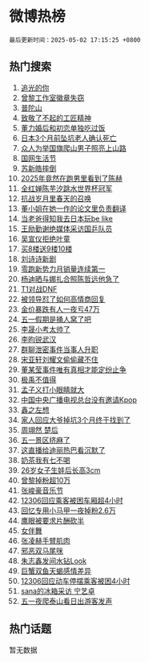 # 微博热榜

`最后更新时间：2025-05-02 17:15:25 +0800`

## 热门搜索

1. [追光的你](https://m.weibo.cn/search?containerid=100103type%3D1%26t%3D10%26q%3D%23%E8%BF%BD%E5%85%89%E7%9A%84%E4%BD%A0%23&stream_entry_id=51&isnewpage=1&extparam=seat%3D1%26dgr%3D0%26pos%3D0%26filter_type%3Drealtimehot%26stream_entry_id%3D51%26c_type%3D51%26q%3D%2523%25E8%25BF%25BD%25E5%2585%2589%25E7%259A%2584%25E4%25BD%25A0%2523%26cate%3D10103%26display_time%3D1746177324%26pre_seqid%3D17461773242860168351031)
1. [曾黎工作室徽章失窃](https://m.weibo.cn/search?containerid=100103type%3D1%26t%3D10%26q%3D%E6%9B%BE%E9%BB%8E%E5%B7%A5%E4%BD%9C%E5%AE%A4%E5%BE%BD%E7%AB%A0%E5%A4%B1%E7%AA%83&stream_entry_id=31&isnewpage=1&extparam=seat%3D1%26dgr%3D0%26stream_entry_id%3D31%26flag%3D2%26cate%3D5001%26pos%3D0%26filter_type%3Drealtimehot%26lcate%3D5001%26c_type%3D31%26band_rank%3D1%26q%3D%25E6%259B%25BE%25E9%25BB%258E%25E5%25B7%25A5%25E4%25BD%259C%25E5%25AE%25A4%25E5%25BE%25BD%25E7%25AB%25A0%25E5%25A4%25B1%25E7%25AA%2583%26realpos%3D1%26display_time%3D1746177324%26pre_seqid%3D17461773242860168351031)
1. [普陀山](https://m.weibo.cn/search?containerid=100103type%3D1%26t%3D10%26q%3D%E6%99%AE%E9%99%80%E5%B1%B1&stream_entry_id=31&isnewpage=1&extparam=seat%3D1%26dgr%3D0%26stream_entry_id%3D31%26flag%3D2%26cate%3D5001%26pos%3D1%26filter_type%3Drealtimehot%26lcate%3D5001%26c_type%3D31%26band_rank%3D2%26q%3D%25E6%2599%25AE%25E9%2599%2580%25E5%25B1%25B1%26realpos%3D2%26display_time%3D1746177324%26pre_seqid%3D17461773242860168351031)
1. [致敬了不起的工匠精神](https://m.weibo.cn/search?containerid=100103type%3D1%26t%3D10%26q%3D%23%E8%87%B4%E6%95%AC%E4%BA%86%E4%B8%8D%E8%B5%B7%E7%9A%84%E5%B7%A5%E5%8C%A0%E7%B2%BE%E7%A5%9E%23&stream_entry_id=31&isnewpage=1&extparam=seat%3D1%26dgr%3D0%26stream_entry_id%3D31%26flag%3D0%26cate%3D5001%26pos%3D2%26filter_type%3Drealtimehot%26lcate%3D5001%26c_type%3D31%26band_rank%3D3%26q%3D%2523%25E8%2587%25B4%25E6%2595%25AC%25E4%25BA%2586%25E4%25B8%258D%25E8%25B5%25B7%25E7%259A%2584%25E5%25B7%25A5%25E5%258C%25A0%25E7%25B2%25BE%25E7%25A5%259E%2523%26realpos%3D3%26display_time%3D1746177324%26pre_seqid%3D17461773242860168351031)
1. [董力婚后和初恋单独吃过饭](https://m.weibo.cn/search?containerid=100103type%3D1%26t%3D10%26q%3D%E8%91%A3%E5%8A%9B%E5%A9%9A%E5%90%8E%E5%92%8C%E5%88%9D%E6%81%8B%E5%8D%95%E7%8B%AC%E5%90%83%E8%BF%87%E9%A5%AD&stream_entry_id=31&isnewpage=1&extparam=seat%3D1%26dgr%3D0%26stream_entry_id%3D31%26flag%3D2%26cate%3D5001%26pos%3D3%26filter_type%3Drealtimehot%26lcate%3D5001%26c_type%3D31%26band_rank%3D4%26q%3D%25E8%2591%25A3%25E5%258A%259B%25E5%25A9%259A%25E5%2590%258E%25E5%2592%258C%25E5%2588%259D%25E6%2581%258B%25E5%258D%2595%25E7%258B%25AC%25E5%2590%2583%25E8%25BF%2587%25E9%25A5%25AD%26realpos%3D4%26display_time%3D1746177324%26pre_seqid%3D17461773242860168351031)
1. [日本3个月前坠坑老人确认死亡](https://m.weibo.cn/search?containerid=100103type%3D1%26t%3D10%26q%3D%23%E6%97%A5%E6%9C%AC3%E4%B8%AA%E6%9C%88%E5%89%8D%E5%9D%A0%E5%9D%91%E8%80%81%E4%BA%BA%E7%A1%AE%E8%AE%A4%E6%AD%BB%E4%BA%A1%23&stream_entry_id=31&isnewpage=1&extparam=seat%3D1%26dgr%3D0%26stream_entry_id%3D31%26flag%3D0%26cate%3D5001%26pos%3D4%26filter_type%3Drealtimehot%26lcate%3D5001%26c_type%3D31%26band_rank%3D5%26q%3D%2523%25E6%2597%25A5%25E6%259C%25AC3%25E4%25B8%25AA%25E6%259C%2588%25E5%2589%258D%25E5%259D%25A0%25E5%259D%2591%25E8%2580%2581%25E4%25BA%25BA%25E7%25A1%25AE%25E8%25AE%25A4%25E6%25AD%25BB%25E4%25BA%25A1%2523%26realpos%3D5%26display_time%3D1746177324%26pre_seqid%3D17461773242860168351031)
1. [众人为举国旗爬山男子照亮上山路](https://m.weibo.cn/search?containerid=100103type%3D1%26t%3D10%26q%3D%23%E4%BC%97%E4%BA%BA%E4%B8%BA%E4%B8%BE%E5%9B%BD%E6%97%97%E7%88%AC%E5%B1%B1%E7%94%B7%E5%AD%90%E7%85%A7%E4%BA%AE%E4%B8%8A%E5%B1%B1%E8%B7%AF%23&stream_entry_id=31&isnewpage=1&extparam=seat%3D1%26dgr%3D0%26stream_entry_id%3D31%26flag%3D1%26cate%3D5001%26pos%3D5%26filter_type%3Drealtimehot%26lcate%3D5001%26c_type%3D31%26band_rank%3D6%26q%3D%2523%25E4%25BC%2597%25E4%25BA%25BA%25E4%25B8%25BA%25E4%25B8%25BE%25E5%259B%25BD%25E6%2597%2597%25E7%2588%25AC%25E5%25B1%25B1%25E7%2594%25B7%25E5%25AD%2590%25E7%2585%25A7%25E4%25BA%25AE%25E4%25B8%258A%25E5%25B1%25B1%25E8%25B7%25AF%2523%26realpos%3D6%26display_time%3D1746177324%26pre_seqid%3D17461773242860168351031)
1. [国网生活节](https://m.weibo.cn/search?containerid=100103type%3D1%26t%3D10%26q%3D%23%E5%9B%BD%E7%BD%91%E7%94%9F%E6%B4%BB%E8%8A%82%23&stream_entry_id=31&isnewpage=1&extparam=seat%3D1%26dgr%3D0%26adid%3D284795%26stream_entry_id%3D31%26band_rank%3D7%26pos%3D6%26filter_type%3Drealtimehot%26is_ad_pos%3D1%26c_type%3D31%26lcate%3D5001%26q%3D%2523%25E5%259B%25BD%25E7%25BD%2591%25E7%2594%259F%25E6%25B4%25BB%25E8%258A%2582%2523%26cate%3D5001%26display_time%3D1746177324%26pre_seqid%3D17461773242860168351031)
1. [苏新皓摔倒](https://m.weibo.cn/search?containerid=100103type%3D1%26t%3D10%26q%3D%23%E8%8B%8F%E6%96%B0%E7%9A%93%E6%91%94%E5%80%92%23&stream_entry_id=31&isnewpage=1&extparam=seat%3D1%26dgr%3D0%26stream_entry_id%3D31%26flag%3D1%26cate%3D5001%26pos%3D7%26filter_type%3Drealtimehot%26lcate%3D5001%26c_type%3D31%26band_rank%3D7%26q%3D%2523%25E8%258B%258F%25E6%2596%25B0%25E7%259A%2593%25E6%2591%2594%25E5%2580%2592%2523%26realpos%3D7%26display_time%3D1746177324%26pre_seqid%3D17461773242860168351031)
1. [2025年竟然在跑男里看到了陈赫](https://m.weibo.cn/search?containerid=100103type%3D1%26t%3D10%26q%3D2025%E5%B9%B4%E7%AB%9F%E7%84%B6%E5%9C%A8%E8%B7%91%E7%94%B7%E9%87%8C%E7%9C%8B%E5%88%B0%E4%BA%86%E9%99%88%E8%B5%AB&stream_entry_id=31&isnewpage=1&extparam=seat%3D1%26dgr%3D0%26stream_entry_id%3D31%26flag%3D0%26cate%3D5001%26pos%3D8%26filter_type%3Drealtimehot%26lcate%3D5001%26c_type%3D31%26band_rank%3D8%26q%3D2025%25E5%25B9%25B4%25E7%25AB%259F%25E7%2584%25B6%25E5%259C%25A8%25E8%25B7%2591%25E7%2594%25B7%25E9%2587%258C%25E7%259C%258B%25E5%2588%25B0%25E4%25BA%2586%25E9%2599%2588%25E8%25B5%25AB%26realpos%3D8%26display_time%3D1746177324%26pre_seqid%3D17461773242860168351031)
1. [全红婵陈芋汐跳水世界杯冠军](https://m.weibo.cn/search?containerid=100103type%3D1%26t%3D10%26q%3D%23%E5%85%A8%E7%BA%A2%E5%A9%B5%E9%99%88%E8%8A%8B%E6%B1%90%E8%B7%B3%E6%B0%B4%E4%B8%96%E7%95%8C%E6%9D%AF%E5%86%A0%E5%86%9B%23&stream_entry_id=31&isnewpage=1&extparam=seat%3D1%26dgr%3D0%26stream_entry_id%3D31%26flag%3D1%26cate%3D5001%26pos%3D9%26filter_type%3Drealtimehot%26lcate%3D5001%26c_type%3D31%26band_rank%3D9%26q%3D%2523%25E5%2585%25A8%25E7%25BA%25A2%25E5%25A9%25B5%25E9%2599%2588%25E8%258A%258B%25E6%25B1%2590%25E8%25B7%25B3%25E6%25B0%25B4%25E4%25B8%2596%25E7%2595%258C%25E6%259D%25AF%25E5%2586%25A0%25E5%2586%259B%2523%26realpos%3D9%26display_time%3D1746177324%26pre_seqid%3D17461773242860168351031)
1. [抗战岁月里春天的召唤](https://m.weibo.cn/search?containerid=100103type%3D1%26t%3D10%26q%3D%23%E6%8A%97%E6%88%98%E5%B2%81%E6%9C%88%E9%87%8C%E6%98%A5%E5%A4%A9%E7%9A%84%E5%8F%AC%E5%94%A4%23&stream_entry_id=31&isnewpage=1&extparam=seat%3D1%26dgr%3D0%26stream_entry_id%3D31%26flag%3D1%26cate%3D5001%26pos%3D10%26filter_type%3Drealtimehot%26lcate%3D5001%26c_type%3D31%26band_rank%3D10%26q%3D%2523%25E6%258A%2597%25E6%2588%2598%25E5%25B2%2581%25E6%259C%2588%25E9%2587%258C%25E6%2598%25A5%25E5%25A4%25A9%25E7%259A%2584%25E5%258F%25AC%25E5%2594%25A4%2523%26realpos%3D10%26display_time%3D1746177324%26pre_seqid%3D17461773242860168351031)
1. [董小姐在她一作的论文里负责翻译](https://m.weibo.cn/search?containerid=100103type%3D1%26t%3D10%26q%3D%23%E8%91%A3%E5%B0%8F%E5%A7%90%E5%9C%A8%E5%A5%B9%E4%B8%80%E4%BD%9C%E7%9A%84%E8%AE%BA%E6%96%87%E9%87%8C%E8%B4%9F%E8%B4%A3%E7%BF%BB%E8%AF%91%23&stream_entry_id=31&isnewpage=1&extparam=seat%3D1%26dgr%3D0%26stream_entry_id%3D31%26flag%3D2%26cate%3D5001%26pos%3D11%26filter_type%3Drealtimehot%26lcate%3D5001%26c_type%3D31%26band_rank%3D11%26q%3D%2523%25E8%2591%25A3%25E5%25B0%258F%25E5%25A7%2590%25E5%259C%25A8%25E5%25A5%25B9%25E4%25B8%2580%25E4%25BD%259C%25E7%259A%2584%25E8%25AE%25BA%25E6%2596%2587%25E9%2587%258C%25E8%25B4%259F%25E8%25B4%25A3%25E7%25BF%25BB%25E8%25AF%2591%2523%26realpos%3D11%26display_time%3D1746177324%26pre_seqid%3D17461773242860168351031)
1. [当老爸得知我去日本玩be like](https://m.weibo.cn/search?containerid=100103type%3D1%26t%3D10%26q%3D%E5%BD%93%E8%80%81%E7%88%B8%E5%BE%97%E7%9F%A5%E6%88%91%E5%8E%BB%E6%97%A5%E6%9C%AC%E7%8E%A9be+like&stream_entry_id=31&isnewpage=1&extparam=seat%3D1%26dgr%3D0%26stream_entry_id%3D31%26flag%3D2%26cate%3D5001%26pos%3D12%26filter_type%3Drealtimehot%26lcate%3D5001%26c_type%3D31%26band_rank%3D12%26q%3D%25E5%25BD%2593%25E8%2580%2581%25E7%2588%25B8%25E5%25BE%2597%25E7%259F%25A5%25E6%2588%2591%25E5%258E%25BB%25E6%2597%25A5%25E6%259C%25AC%25E7%258E%25A9be%2520like%26realpos%3D12%26display_time%3D1746177324%26pre_seqid%3D17461773242860168351031)
1. [王励勤谢绝媒体采访国乒队员](https://m.weibo.cn/search?containerid=100103type%3D1%26t%3D10%26q%3D%23%E7%8E%8B%E5%8A%B1%E5%8B%A4%E8%B0%A2%E7%BB%9D%E5%AA%92%E4%BD%93%E9%87%87%E8%AE%BF%E5%9B%BD%E4%B9%92%E9%98%9F%E5%91%98%23&stream_entry_id=31&isnewpage=1&extparam=seat%3D1%26dgr%3D0%26stream_entry_id%3D31%26flag%3D0%26cate%3D5001%26pos%3D13%26filter_type%3Drealtimehot%26lcate%3D5001%26c_type%3D31%26band_rank%3D13%26q%3D%2523%25E7%258E%258B%25E5%258A%25B1%25E5%258B%25A4%25E8%25B0%25A2%25E7%25BB%259D%25E5%25AA%2592%25E4%25BD%2593%25E9%2587%2587%25E8%25AE%25BF%25E5%259B%25BD%25E4%25B9%2592%25E9%2598%259F%25E5%2591%2598%2523%26realpos%3D13%26display_time%3D1746177324%26pre_seqid%3D17461773242860168351031)
1. [吴宣仪拒绝叶童](https://m.weibo.cn/search?containerid=100103type%3D1%26t%3D10%26q%3D%23%E5%90%B4%E5%AE%A3%E4%BB%AA%E6%8B%92%E7%BB%9D%E5%8F%B6%E7%AB%A5%23&stream_entry_id=31&isnewpage=1&extparam=seat%3D1%26dgr%3D0%26stream_entry_id%3D31%26flag%3D0%26cate%3D5001%26pos%3D14%26filter_type%3Drealtimehot%26lcate%3D5001%26c_type%3D31%26band_rank%3D14%26q%3D%2523%25E5%2590%25B4%25E5%25AE%25A3%25E4%25BB%25AA%25E6%258B%2592%25E7%25BB%259D%25E5%258F%25B6%25E7%25AB%25A5%2523%26realpos%3D14%26display_time%3D1746177324%26pre_seqid%3D17461773242860168351031)
1. [买8楼送9楼10楼](https://m.weibo.cn/search?containerid=100103type%3D1%26t%3D10%26q%3D%E4%B9%B08%E6%A5%BC%E9%80%819%E6%A5%BC10%E6%A5%BC&stream_entry_id=31&isnewpage=1&extparam=seat%3D1%26dgr%3D0%26stream_entry_id%3D31%26flag%3D2%26cate%3D5001%26pos%3D15%26filter_type%3Drealtimehot%26lcate%3D5001%26c_type%3D31%26band_rank%3D15%26q%3D%25E4%25B9%25B08%25E6%25A5%25BC%25E9%2580%25819%25E6%25A5%25BC10%25E6%25A5%25BC%26realpos%3D15%26display_time%3D1746177324%26pre_seqid%3D17461773242860168351031)
1. [刘诗诗新剧](https://m.weibo.cn/search?containerid=100103type%3D1%26t%3D10%26q%3D%E5%88%98%E8%AF%97%E8%AF%97%E6%96%B0%E5%89%A7&stream_entry_id=31&isnewpage=1&extparam=seat%3D1%26dgr%3D0%26stream_entry_id%3D31%26flag%3D1%26cate%3D5001%26pos%3D16%26filter_type%3Drealtimehot%26lcate%3D5001%26c_type%3D31%26band_rank%3D16%26q%3D%25E5%2588%2598%25E8%25AF%2597%25E8%25AF%2597%25E6%2596%25B0%25E5%2589%25A7%26realpos%3D16%26display_time%3D1746177324%26pre_seqid%3D17461773242860168351031)
1. [零跑新势力月销量连续第一](https://m.weibo.cn/search?containerid=100103type%3D1%26t%3D10%26q%3D%23%E9%9B%B6%E8%B7%91%E6%96%B0%E5%8A%BF%E5%8A%9B%E6%9C%88%E9%94%80%E9%87%8F%E8%BF%9E%E7%BB%AD%E7%AC%AC%E4%B8%80%23&stream_entry_id=31&isnewpage=1&extparam=seat%3D1%26dgr%3D0%26stream_entry_id%3D31%26flag%3D1%26cate%3D5001%26pos%3D17%26filter_type%3Drealtimehot%26lcate%3D5001%26c_type%3D31%26band_rank%3D17%26q%3D%2523%25E9%259B%25B6%25E8%25B7%2591%25E6%2596%25B0%25E5%258A%25BF%25E5%258A%259B%25E6%259C%2588%25E9%2594%2580%25E9%2587%258F%25E8%25BF%259E%25E7%25BB%25AD%25E7%25AC%25AC%25E4%25B8%2580%2523%26realpos%3D17%26display_time%3D1746177324%26pre_seqid%3D17461773242860168351031)
1. [杨迪晒与娜扎合照陈哲远他急了](https://m.weibo.cn/search?containerid=100103type%3D1%26t%3D10%26q%3D%E6%9D%A8%E8%BF%AA%E6%99%92%E4%B8%8E%E5%A8%9C%E6%89%8E%E5%90%88%E7%85%A7%E9%99%88%E5%93%B2%E8%BF%9C%E4%BB%96%E6%80%A5%E4%BA%86&stream_entry_id=31&isnewpage=1&extparam=seat%3D1%26dgr%3D0%26stream_entry_id%3D31%26flag%3D1%26cate%3D5001%26pos%3D18%26filter_type%3Drealtimehot%26lcate%3D5001%26c_type%3D31%26band_rank%3D18%26q%3D%25E6%259D%25A8%25E8%25BF%25AA%25E6%2599%2592%25E4%25B8%258E%25E5%25A8%259C%25E6%2589%258E%25E5%2590%2588%25E7%2585%25A7%25E9%2599%2588%25E5%2593%25B2%25E8%25BF%259C%25E4%25BB%2596%25E6%2580%25A5%25E4%25BA%2586%26realpos%3D18%26display_time%3D1746177324%26pre_seqid%3D17461773242860168351031)
1. [T1对战DNF](https://m.weibo.cn/search?containerid=100103type%3D1%26t%3D10%26q%3D%23T1%E5%AF%B9%E6%88%98DNF%23&stream_entry_id=31&isnewpage=1&extparam=seat%3D1%26dgr%3D0%26stream_entry_id%3D31%26flag%3D1%26cate%3D5001%26pos%3D19%26filter_type%3Drealtimehot%26lcate%3D5001%26c_type%3D31%26band_rank%3D19%26q%3D%2523T1%25E5%25AF%25B9%25E6%2588%2598DNF%2523%26realpos%3D19%26display_time%3D1746177324%26pre_seqid%3D17461773242860168351031)
1. [被领导怼了如何高情商回复](https://m.weibo.cn/search?containerid=100103type%3D1%26t%3D10%26q%3D%23%E8%A2%AB%E9%A2%86%E5%AF%BC%E6%80%BC%E4%BA%86%E5%A6%82%E4%BD%95%E9%AB%98%E6%83%85%E5%95%86%E5%9B%9E%E5%A4%8D%23&stream_entry_id=31&isnewpage=1&extparam=seat%3D1%26dgr%3D0%26stream_entry_id%3D31%26realpos%3D20%26band_rank%3D20%26lcate%3D5001%26pos%3D20%26filter_type%3Drealtimehot%26flag%3D1%26c_type%3D31%26is_ai_ask%3D1%26q%3D%2523%25E8%25A2%25AB%25E9%25A2%2586%25E5%25AF%25BC%25E6%2580%25BC%25E4%25BA%2586%25E5%25A6%2582%25E4%25BD%2595%25E9%25AB%2598%25E6%2583%2585%25E5%2595%2586%25E5%259B%259E%25E5%25A4%258D%2523%26cate%3D5001%26display_time%3D1746177324%26pre_seqid%3D17461773242860168351031)
1. [金价暴跌有人一夜亏47万](https://m.weibo.cn/search?containerid=100103type%3D1%26t%3D10%26q%3D%23%E9%87%91%E4%BB%B7%E6%9A%B4%E8%B7%8C%E6%9C%89%E4%BA%BA%E4%B8%80%E5%A4%9C%E4%BA%8F47%E4%B8%87%23&stream_entry_id=31&isnewpage=1&extparam=seat%3D1%26dgr%3D0%26stream_entry_id%3D31%26flag%3D2%26cate%3D5001%26pos%3D21%26filter_type%3Drealtimehot%26lcate%3D5001%26c_type%3D31%26band_rank%3D21%26q%3D%2523%25E9%2587%2591%25E4%25BB%25B7%25E6%259A%25B4%25E8%25B7%258C%25E6%259C%2589%25E4%25BA%25BA%25E4%25B8%2580%25E5%25A4%259C%25E4%25BA%258F47%25E4%25B8%2587%2523%26realpos%3D21%26display_time%3D1746177324%26pre_seqid%3D17461773242860168351031)
1. [五一假期是捅人窝了吧](https://m.weibo.cn/search?containerid=100103type%3D1%26t%3D10%26q%3D%23%E4%BA%94%E4%B8%80%E5%81%87%E6%9C%9F%E6%98%AF%E6%8D%85%E4%BA%BA%E7%AA%9D%E4%BA%86%E5%90%A7%23&stream_entry_id=31&isnewpage=1&extparam=seat%3D1%26dgr%3D0%26stream_entry_id%3D31%26flag%3D0%26cate%3D5001%26pos%3D22%26filter_type%3Drealtimehot%26lcate%3D5001%26c_type%3D31%26band_rank%3D22%26q%3D%2523%25E4%25BA%2594%25E4%25B8%2580%25E5%2581%2587%25E6%259C%259F%25E6%2598%25AF%25E6%258D%2585%25E4%25BA%25BA%25E7%25AA%259D%25E4%25BA%2586%25E5%2590%25A7%2523%26realpos%3D22%26display_time%3D1746177324%26pre_seqid%3D17461773242860168351031)
1. [李晟小考太帅了](https://m.weibo.cn/search?containerid=100103type%3D1%26t%3D10%26q%3D%E6%9D%8E%E6%99%9F%E5%B0%8F%E8%80%83%E5%A4%AA%E5%B8%85%E4%BA%86&stream_entry_id=31&isnewpage=1&extparam=seat%3D1%26dgr%3D0%26stream_entry_id%3D31%26flag%3D0%26cate%3D5001%26pos%3D23%26filter_type%3Drealtimehot%26lcate%3D5001%26c_type%3D31%26band_rank%3D23%26q%3D%25E6%259D%258E%25E6%2599%259F%25E5%25B0%258F%25E8%2580%2583%25E5%25A4%25AA%25E5%25B8%2585%25E4%25BA%2586%26realpos%3D23%26display_time%3D1746177324%26pre_seqid%3D17461773242860168351031)
1. [李昀锐武汉](https://m.weibo.cn/search?containerid=100103type%3D1%26t%3D10%26q%3D%E6%9D%8E%E6%98%80%E9%94%90%E6%AD%A6%E6%B1%89&stream_entry_id=31&isnewpage=1&extparam=seat%3D1%26dgr%3D0%26stream_entry_id%3D31%26flag%3D0%26cate%3D5001%26pos%3D24%26filter_type%3Drealtimehot%26lcate%3D5001%26c_type%3D31%26band_rank%3D24%26q%3D%25E6%259D%258E%25E6%2598%2580%25E9%2594%2590%25E6%25AD%25A6%25E6%25B1%2589%26realpos%3D24%26display_time%3D1746177324%26pre_seqid%3D17461773242860168351031)
1. [群聊泄密事件当事人升职](https://m.weibo.cn/search?containerid=100103type%3D1%26t%3D10%26q%3D%23%E7%BE%A4%E8%81%8A%E6%B3%84%E5%AF%86%E4%BA%8B%E4%BB%B6%E5%BD%93%E4%BA%8B%E4%BA%BA%E5%8D%87%E8%81%8C%23&stream_entry_id=31&isnewpage=1&extparam=seat%3D1%26dgr%3D0%26stream_entry_id%3D31%26flag%3D0%26cate%3D5001%26pos%3D25%26filter_type%3Drealtimehot%26lcate%3D5001%26c_type%3D31%26band_rank%3D25%26q%3D%2523%25E7%25BE%25A4%25E8%2581%258A%25E6%25B3%2584%25E5%25AF%2586%25E4%25BA%258B%25E4%25BB%25B6%25E5%25BD%2593%25E4%25BA%258B%25E4%25BA%25BA%25E5%258D%2587%25E8%2581%258C%2523%26realpos%3D25%26display_time%3D1746177324%26pre_seqid%3D17461773242860168351031)
1. [宋亚轩刘耀文偷偷藏不住](https://m.weibo.cn/search?containerid=100103type%3D1%26t%3D10%26q%3D%E5%AE%8B%E4%BA%9A%E8%BD%A9%E5%88%98%E8%80%80%E6%96%87%E5%81%B7%E5%81%B7%E8%97%8F%E4%B8%8D%E4%BD%8F&stream_entry_id=31&isnewpage=1&extparam=seat%3D1%26dgr%3D0%26stream_entry_id%3D31%26flag%3D1%26cate%3D5001%26pos%3D26%26filter_type%3Drealtimehot%26lcate%3D5001%26c_type%3D31%26band_rank%3D26%26q%3D%25E5%25AE%258B%25E4%25BA%259A%25E8%25BD%25A9%25E5%2588%2598%25E8%2580%2580%25E6%2596%2587%25E5%2581%25B7%25E5%2581%25B7%25E8%2597%258F%25E4%25B8%258D%25E4%25BD%258F%26realpos%3D26%26display_time%3D1746177324%26pre_seqid%3D17461773242860168351031)
1. [董某莹事件唯有真相才能定纷止争](https://m.weibo.cn/search?containerid=100103type%3D1%26t%3D10%26q%3D%23%E8%91%A3%E6%9F%90%E8%8E%B9%E4%BA%8B%E4%BB%B6%E5%94%AF%E6%9C%89%E7%9C%9F%E7%9B%B8%E6%89%8D%E8%83%BD%E5%AE%9A%E7%BA%B7%E6%AD%A2%E4%BA%89%23&stream_entry_id=31&isnewpage=1&extparam=seat%3D1%26dgr%3D0%26stream_entry_id%3D31%26flag%3D0%26cate%3D5001%26pos%3D27%26filter_type%3Drealtimehot%26lcate%3D5001%26c_type%3D31%26band_rank%3D27%26q%3D%2523%25E8%2591%25A3%25E6%259F%2590%25E8%258E%25B9%25E4%25BA%258B%25E4%25BB%25B6%25E5%2594%25AF%25E6%259C%2589%25E7%259C%259F%25E7%259B%25B8%25E6%2589%258D%25E8%2583%25BD%25E5%25AE%259A%25E7%25BA%25B7%25E6%25AD%25A2%25E4%25BA%2589%2523%26realpos%3D27%26display_time%3D1746177324%26pre_seqid%3D17461773242860168351031)
1. [极禹不值得](https://m.weibo.cn/search?containerid=100103type%3D1%26t%3D10%26q%3D%E6%9E%81%E7%A6%B9%E4%B8%8D%E5%80%BC%E5%BE%97&stream_entry_id=31&isnewpage=1&extparam=seat%3D1%26dgr%3D0%26stream_entry_id%3D31%26flag%3D1%26cate%3D5001%26pos%3D28%26filter_type%3Drealtimehot%26lcate%3D5001%26c_type%3D31%26band_rank%3D28%26q%3D%25E6%259E%2581%25E7%25A6%25B9%25E4%25B8%258D%25E5%2580%25BC%25E5%25BE%2597%26realpos%3D28%26display_time%3D1746177324%26pre_seqid%3D17461773242860168351031)
1. [孟子义打小眼睛就大](https://m.weibo.cn/search?containerid=100103type%3D1%26t%3D10%26q%3D%E5%AD%9F%E5%AD%90%E4%B9%89%E6%89%93%E5%B0%8F%E7%9C%BC%E7%9D%9B%E5%B0%B1%E5%A4%A7&stream_entry_id=31&isnewpage=1&extparam=seat%3D1%26dgr%3D0%26stream_entry_id%3D31%26flag%3D0%26cate%3D5001%26pos%3D29%26filter_type%3Drealtimehot%26lcate%3D5001%26c_type%3D31%26band_rank%3D29%26q%3D%25E5%25AD%259F%25E5%25AD%2590%25E4%25B9%2589%25E6%2589%2593%25E5%25B0%258F%25E7%259C%25BC%25E7%259D%259B%25E5%25B0%25B1%25E5%25A4%25A7%26realpos%3D29%26display_time%3D1746177324%26pre_seqid%3D17461773242860168351031)
1. [中国中央广播电视总台没有邀请Kpop](https://m.weibo.cn/search?containerid=100103type%3D1%26t%3D10%26q%3D%23%E4%B8%AD%E5%9B%BD%E4%B8%AD%E5%A4%AE%E5%B9%BF%E6%92%AD%E7%94%B5%E8%A7%86%E6%80%BB%E5%8F%B0%E6%B2%A1%E6%9C%89%E9%82%80%E8%AF%B7Kpop%23&stream_entry_id=31&isnewpage=1&extparam=seat%3D1%26dgr%3D0%26stream_entry_id%3D31%26flag%3D32772%26cate%3D5001%26pos%3D30%26filter_type%3Drealtimehot%26lcate%3D5001%26c_type%3D31%26band_rank%3D30%26q%3D%2523%25E4%25B8%25AD%25E5%259B%25BD%25E4%25B8%25AD%25E5%25A4%25AE%25E5%25B9%25BF%25E6%2592%25AD%25E7%2594%25B5%25E8%25A7%2586%25E6%2580%25BB%25E5%258F%25B0%25E6%25B2%25A1%25E6%259C%2589%25E9%2582%2580%25E8%25AF%25B7Kpop%2523%26realpos%3D30%26display_time%3D1746177324%26pre_seqid%3D17461773242860168351031)
1. [鑫之左想](https://m.weibo.cn/search?containerid=100103type%3D1%26t%3D10%26q%3D%23%E9%91%AB%E4%B9%8B%E5%B7%A6%E6%83%B3%23&stream_entry_id=31&isnewpage=1&extparam=seat%3D1%26dgr%3D0%26stream_entry_id%3D31%26flag%3D1%26cate%3D5001%26pos%3D31%26filter_type%3Drealtimehot%26lcate%3D5001%26c_type%3D31%26band_rank%3D31%26q%3D%2523%25E9%2591%25AB%25E4%25B9%258B%25E5%25B7%25A6%25E6%2583%25B3%2523%26realpos%3D31%26display_time%3D1746177324%26pre_seqid%3D17461773242860168351031)
1. [家人回应大爷掉坑3个月终于找到了](https://m.weibo.cn/search?containerid=100103type%3D1%26t%3D10%26q%3D%23%E5%AE%B6%E4%BA%BA%E5%9B%9E%E5%BA%94%E5%A4%A7%E7%88%B7%E6%8E%89%E5%9D%913%E4%B8%AA%E6%9C%88%E7%BB%88%E4%BA%8E%E6%89%BE%E5%88%B0%E4%BA%86%23&stream_entry_id=31&isnewpage=1&extparam=seat%3D1%26dgr%3D0%26stream_entry_id%3D31%26flag%3D0%26cate%3D5001%26pos%3D32%26filter_type%3Drealtimehot%26lcate%3D5001%26c_type%3D31%26band_rank%3D32%26q%3D%2523%25E5%25AE%25B6%25E4%25BA%25BA%25E5%259B%259E%25E5%25BA%2594%25E5%25A4%25A7%25E7%2588%25B7%25E6%258E%2589%25E5%259D%25913%25E4%25B8%25AA%25E6%259C%2588%25E7%25BB%2588%25E4%25BA%258E%25E6%2589%25BE%25E5%2588%25B0%25E4%25BA%2586%2523%26realpos%3D32%26display_time%3D1746177324%26pre_seqid%3D17461773242860168351031)
1. [周翊然 楚后](https://m.weibo.cn/search?containerid=100103type%3D1%26t%3D10%26q%3D%E5%91%A8%E7%BF%8A%E7%84%B6+%E6%A5%9A%E5%90%8E&stream_entry_id=31&isnewpage=1&extparam=seat%3D1%26dgr%3D0%26stream_entry_id%3D31%26flag%3D0%26cate%3D5001%26pos%3D33%26filter_type%3Drealtimehot%26lcate%3D5001%26c_type%3D31%26band_rank%3D33%26q%3D%25E5%2591%25A8%25E7%25BF%258A%25E7%2584%25B6%2520%25E6%25A5%259A%25E5%2590%258E%26realpos%3D33%26display_time%3D1746177324%26pre_seqid%3D17461773242860168351031)
1. [五一景区挤麻了](https://m.weibo.cn/search?containerid=100103type%3D1%26t%3D10%26q%3D%23%E4%BA%94%E4%B8%80%E6%99%AF%E5%8C%BA%E6%8C%A4%E9%BA%BB%E4%BA%86%23&stream_entry_id=31&isnewpage=1&extparam=seat%3D1%26dgr%3D0%26stream_entry_id%3D31%26flag%3D1%26cate%3D5001%26pos%3D34%26filter_type%3Drealtimehot%26lcate%3D5001%26c_type%3D31%26band_rank%3D34%26q%3D%2523%25E4%25BA%2594%25E4%25B8%2580%25E6%2599%25AF%25E5%258C%25BA%25E6%258C%25A4%25E9%25BA%25BB%25E4%25BA%2586%2523%26realpos%3D34%26display_time%3D1746177324%26pre_seqid%3D17461773242860168351031)
1. [这直播给迪丽热巴看沉默了](https://m.weibo.cn/search?containerid=100103type%3D1%26t%3D10%26q%3D%E8%BF%99%E7%9B%B4%E6%92%AD%E7%BB%99%E8%BF%AA%E4%B8%BD%E7%83%AD%E5%B7%B4%E7%9C%8B%E6%B2%89%E9%BB%98%E4%BA%86&stream_entry_id=31&isnewpage=1&extparam=seat%3D1%26dgr%3D0%26stream_entry_id%3D31%26flag%3D1%26cate%3D5001%26pos%3D35%26filter_type%3Drealtimehot%26lcate%3D5001%26c_type%3D31%26band_rank%3D35%26q%3D%25E8%25BF%2599%25E7%259B%25B4%25E6%2592%25AD%25E7%25BB%2599%25E8%25BF%25AA%25E4%25B8%25BD%25E7%2583%25AD%25E5%25B7%25B4%25E7%259C%258B%25E6%25B2%2589%25E9%25BB%2598%25E4%25BA%2586%26realpos%3D35%26display_time%3D1746177324%26pre_seqid%3D17461773242860168351031)
1. [奶茶我有七不喝](https://m.weibo.cn/search?containerid=100103type%3D1%26t%3D10%26q%3D%E5%A5%B6%E8%8C%B6%E6%88%91%E6%9C%89%E4%B8%83%E4%B8%8D%E5%96%9D&stream_entry_id=31&isnewpage=1&extparam=seat%3D1%26dgr%3D0%26stream_entry_id%3D31%26flag%3D0%26cate%3D5001%26pos%3D36%26filter_type%3Drealtimehot%26lcate%3D5001%26c_type%3D31%26band_rank%3D36%26q%3D%25E5%25A5%25B6%25E8%258C%25B6%25E6%2588%2591%25E6%259C%2589%25E4%25B8%2583%25E4%25B8%258D%25E5%2596%259D%26realpos%3D36%26display_time%3D1746177324%26pre_seqid%3D17461773242860168351031)
1. [26岁女子生娃后长高3cm](https://m.weibo.cn/search?containerid=100103type%3D1%26t%3D10%26q%3D%2326%E5%B2%81%E5%A5%B3%E5%AD%90%E7%94%9F%E5%A8%83%E5%90%8E%E9%95%BF%E9%AB%983cm%23&stream_entry_id=31&isnewpage=1&extparam=seat%3D1%26dgr%3D0%26stream_entry_id%3D31%26flag%3D0%26cate%3D5001%26pos%3D37%26filter_type%3Drealtimehot%26lcate%3D5001%26c_type%3D31%26band_rank%3D37%26q%3D%252326%25E5%25B2%2581%25E5%25A5%25B3%25E5%25AD%2590%25E7%2594%259F%25E5%25A8%2583%25E5%2590%258E%25E9%2595%25BF%25E9%25AB%25983cm%2523%26realpos%3D37%26display_time%3D1746177324%26pre_seqid%3D17461773242860168351031)
1. [曾黎掉粉超10万](https://m.weibo.cn/search?containerid=100103type%3D1%26t%3D10%26q%3D%23%E6%9B%BE%E9%BB%8E%E6%8E%89%E7%B2%89%E8%B6%8510%E4%B8%87%23&stream_entry_id=31&isnewpage=1&extparam=seat%3D1%26dgr%3D0%26stream_entry_id%3D31%26flag%3D0%26cate%3D5001%26pos%3D38%26filter_type%3Drealtimehot%26lcate%3D5001%26c_type%3D31%26band_rank%3D38%26q%3D%2523%25E6%259B%25BE%25E9%25BB%258E%25E6%258E%2589%25E7%25B2%2589%25E8%25B6%258510%25E4%25B8%2587%2523%26realpos%3D38%26display_time%3D1746177324%26pre_seqid%3D17461773242860168351031)
1. [张峻豪音乐节](https://m.weibo.cn/search?containerid=100103type%3D1%26t%3D10%26q%3D%E5%BC%A0%E5%B3%BB%E8%B1%AA%E9%9F%B3%E4%B9%90%E8%8A%82&stream_entry_id=31&isnewpage=1&extparam=seat%3D1%26dgr%3D0%26stream_entry_id%3D31%26flag%3D1%26cate%3D5001%26pos%3D39%26filter_type%3Drealtimehot%26lcate%3D5001%26c_type%3D31%26band_rank%3D39%26q%3D%25E5%25BC%25A0%25E5%25B3%25BB%25E8%25B1%25AA%25E9%259F%25B3%25E4%25B9%2590%25E8%258A%2582%26realpos%3D39%26display_time%3D1746177324%26pre_seqid%3D17461773242860168351031)
1. [12306回应乘客被困车厢超4小时](https://m.weibo.cn/search?containerid=100103type%3D1%26t%3D10%26q%3D%2312306%E5%9B%9E%E5%BA%94%E4%B9%98%E5%AE%A2%E8%A2%AB%E5%9B%B0%E8%BD%A6%E5%8E%A2%E8%B6%854%E5%B0%8F%E6%97%B6%23&stream_entry_id=31&isnewpage=1&extparam=seat%3D1%26dgr%3D0%26stream_entry_id%3D31%26flag%3D1%26cate%3D5001%26pos%3D40%26filter_type%3Drealtimehot%26lcate%3D5001%26c_type%3D31%26band_rank%3D40%26q%3D%252312306%25E5%259B%259E%25E5%25BA%2594%25E4%25B9%2598%25E5%25AE%25A2%25E8%25A2%25AB%25E5%259B%25B0%25E8%25BD%25A6%25E5%258E%25A2%25E8%25B6%25854%25E5%25B0%258F%25E6%2597%25B6%2523%26realpos%3D40%26display_time%3D1746177324%26pre_seqid%3D17461773242860168351031)
1. [回忆专用小马甲一夜掉粉2.6万](https://m.weibo.cn/search?containerid=100103type%3D1%26t%3D10%26q%3D%23%E5%9B%9E%E5%BF%86%E4%B8%93%E7%94%A8%E5%B0%8F%E9%A9%AC%E7%94%B2%E4%B8%80%E5%A4%9C%E6%8E%89%E7%B2%892.6%E4%B8%87%23&stream_entry_id=31&isnewpage=1&extparam=seat%3D1%26dgr%3D0%26stream_entry_id%3D31%26flag%3D0%26cate%3D5001%26pos%3D41%26filter_type%3Drealtimehot%26lcate%3D5001%26c_type%3D31%26band_rank%3D41%26q%3D%2523%25E5%259B%259E%25E5%25BF%2586%25E4%25B8%2593%25E7%2594%25A8%25E5%25B0%258F%25E9%25A9%25AC%25E7%2594%25B2%25E4%25B8%2580%25E5%25A4%259C%25E6%258E%2589%25E7%25B2%25892.6%25E4%25B8%2587%2523%26realpos%3D41%26display_time%3D1746177324%26pre_seqid%3D17461773242860168351031)
1. [鹰眼被要求片酬砍半](https://m.weibo.cn/search?containerid=100103type%3D1%26t%3D10%26q%3D%23%E9%B9%B0%E7%9C%BC%E8%A2%AB%E8%A6%81%E6%B1%82%E7%89%87%E9%85%AC%E7%A0%8D%E5%8D%8A%23&stream_entry_id=31&isnewpage=1&extparam=seat%3D1%26dgr%3D0%26stream_entry_id%3D31%26flag%3D1%26cate%3D5001%26pos%3D42%26filter_type%3Drealtimehot%26lcate%3D5001%26c_type%3D31%26band_rank%3D42%26q%3D%2523%25E9%25B9%25B0%25E7%259C%25BC%25E8%25A2%25AB%25E8%25A6%2581%25E6%25B1%2582%25E7%2589%2587%25E9%2585%25AC%25E7%25A0%258D%25E5%258D%258A%2523%26realpos%3D42%26display_time%3D1746177324%26pre_seqid%3D17461773242860168351031)
1. [女伴舞](https://m.weibo.cn/search?containerid=100103type%3D1%26t%3D10%26q%3D%E5%A5%B3%E4%BC%B4%E8%88%9E&stream_entry_id=31&isnewpage=1&extparam=seat%3D1%26dgr%3D0%26stream_entry_id%3D31%26flag%3D1%26cate%3D5001%26pos%3D43%26filter_type%3Drealtimehot%26lcate%3D5001%26c_type%3D31%26band_rank%3D43%26q%3D%25E5%25A5%25B3%25E4%25BC%25B4%25E8%2588%259E%26realpos%3D43%26display_time%3D1746177324%26pre_seqid%3D17461773242860168351031)
1. [张凌赫手臂肌肉](https://m.weibo.cn/search?containerid=100103type%3D1%26t%3D10%26q%3D%23%E5%BC%A0%E5%87%8C%E8%B5%AB%E6%89%8B%E8%87%82%E8%82%8C%E8%82%89%23&stream_entry_id=31&isnewpage=1&extparam=seat%3D1%26dgr%3D0%26stream_entry_id%3D31%26flag%3D0%26cate%3D5001%26pos%3D44%26filter_type%3Drealtimehot%26lcate%3D5001%26c_type%3D31%26band_rank%3D44%26q%3D%2523%25E5%25BC%25A0%25E5%2587%258C%25E8%25B5%25AB%25E6%2589%258B%25E8%2587%2582%25E8%2582%258C%25E8%2582%2589%2523%26realpos%3D44%26display_time%3D1746177324%26pre_seqid%3D17461773242860168351031)
1. [邪恶双马尾咪](https://m.weibo.cn/search?containerid=100103type%3D1%26t%3D10%26q%3D%E9%82%AA%E6%81%B6%E5%8F%8C%E9%A9%AC%E5%B0%BE%E5%92%AA&stream_entry_id=31&isnewpage=1&extparam=seat%3D1%26dgr%3D0%26stream_entry_id%3D31%26flag%3D1%26cate%3D5001%26pos%3D45%26filter_type%3Drealtimehot%26lcate%3D5001%26c_type%3D31%26band_rank%3D45%26q%3D%25E9%2582%25AA%25E6%2581%25B6%25E5%258F%258C%25E9%25A9%25AC%25E5%25B0%25BE%25E5%2592%25AA%26realpos%3D45%26display_time%3D1746177324%26pre_seqid%3D17461773242860168351031)
1. [朱志鑫发间水钻Look](https://m.weibo.cn/search?containerid=100103type%3D1%26t%3D10%26q%3D%23%E6%9C%B1%E5%BF%97%E9%91%AB%E5%8F%91%E9%97%B4%E6%B0%B4%E9%92%BBLook%23&stream_entry_id=31&isnewpage=1&extparam=seat%3D1%26dgr%3D0%26stream_entry_id%3D31%26flag%3D1%26cate%3D5001%26pos%3D46%26filter_type%3Drealtimehot%26lcate%3D5001%26c_type%3D31%26band_rank%3D46%26q%3D%2523%25E6%259C%25B1%25E5%25BF%2597%25E9%2591%25AB%25E5%258F%2591%25E9%2597%25B4%25E6%25B0%25B4%25E9%2592%25BBLook%2523%26realpos%3D46%26display_time%3D1746177324%26pre_seqid%3D17461773242860168351031)
1. [巨蟹双鱼天蝎感情差异](https://m.weibo.cn/search?containerid=100103type%3D1%26t%3D10%26q%3D%E5%B7%A8%E8%9F%B9%E5%8F%8C%E9%B1%BC%E5%A4%A9%E8%9D%8E%E6%84%9F%E6%83%85%E5%B7%AE%E5%BC%82&stream_entry_id=31&isnewpage=1&extparam=seat%3D1%26dgr%3D0%26stream_entry_id%3D31%26flag%3D1%26cate%3D5001%26pos%3D47%26filter_type%3Drealtimehot%26lcate%3D5001%26c_type%3D31%26band_rank%3D47%26q%3D%25E5%25B7%25A8%25E8%259F%25B9%25E5%258F%258C%25E9%25B1%25BC%25E5%25A4%25A9%25E8%259D%258E%25E6%2584%259F%25E6%2583%2585%25E5%25B7%25AE%25E5%25BC%2582%26realpos%3D47%26display_time%3D1746177324%26pre_seqid%3D17461773242860168351031)
1. [12306回应动车停摆乘客被困4小时](https://m.weibo.cn/search?containerid=100103type%3D1%26t%3D10%26q%3D%2312306%E5%9B%9E%E5%BA%94%E5%8A%A8%E8%BD%A6%E5%81%9C%E6%91%86%E4%B9%98%E5%AE%A2%E8%A2%AB%E5%9B%B04%E5%B0%8F%E6%97%B6%23&stream_entry_id=31&isnewpage=1&extparam=seat%3D1%26dgr%3D0%26stream_entry_id%3D31%26flag%3D1%26cate%3D5001%26pos%3D48%26filter_type%3Drealtimehot%26lcate%3D5001%26c_type%3D31%26band_rank%3D48%26q%3D%252312306%25E5%259B%259E%25E5%25BA%2594%25E5%258A%25A8%25E8%25BD%25A6%25E5%2581%259C%25E6%2591%2586%25E4%25B9%2598%25E5%25AE%25A2%25E8%25A2%25AB%25E5%259B%25B04%25E5%25B0%258F%25E6%2597%25B6%2523%26realpos%3D48%26display_time%3D1746177324%26pre_seqid%3D17461773242860168351031)
1. [sana的冰箱采访 宁艺卓](https://m.weibo.cn/search?containerid=100103type%3D1%26t%3D10%26q%3Dsana%E7%9A%84%E5%86%B0%E7%AE%B1%E9%87%87%E8%AE%BF+%E5%AE%81%E8%89%BA%E5%8D%93&stream_entry_id=31&isnewpage=1&extparam=seat%3D1%26dgr%3D0%26stream_entry_id%3D31%26flag%3D1%26cate%3D5001%26pos%3D49%26filter_type%3Drealtimehot%26lcate%3D5001%26c_type%3D31%26band_rank%3D49%26q%3Dsana%25E7%259A%2584%25E5%2586%25B0%25E7%25AE%25B1%25E9%2587%2587%25E8%25AE%25BF%2520%25E5%25AE%2581%25E8%2589%25BA%25E5%258D%2593%26realpos%3D49%26display_time%3D1746177324%26pre_seqid%3D17461773242860168351031)
1. [五一夜爬泰山看日出游客发声](https://m.weibo.cn/search?containerid=100103type%3D1%26t%3D10%26q%3D%23%E4%BA%94%E4%B8%80%E5%A4%9C%E7%88%AC%E6%B3%B0%E5%B1%B1%E7%9C%8B%E6%97%A5%E5%87%BA%E6%B8%B8%E5%AE%A2%E5%8F%91%E5%A3%B0%23&stream_entry_id=31&isnewpage=1&extparam=seat%3D1%26dgr%3D0%26stream_entry_id%3D31%26flag%3D1%26cate%3D5001%26pos%3D50%26filter_type%3Drealtimehot%26lcate%3D5001%26c_type%3D31%26band_rank%3D50%26q%3D%2523%25E4%25BA%2594%25E4%25B8%2580%25E5%25A4%259C%25E7%2588%25AC%25E6%25B3%25B0%25E5%25B1%25B1%25E7%259C%258B%25E6%2597%25A5%25E5%2587%25BA%25E6%25B8%25B8%25E5%25AE%25A2%25E5%258F%2591%25E5%25A3%25B0%2523%26realpos%3D50%26display_time%3D1746177324%26pre_seqid%3D17461773242860168351031)

## 热门话题

暂无数据
